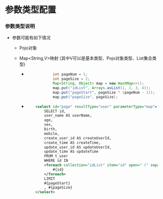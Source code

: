 # 参数类型配置

### 参数类型说明

- 参数可能有如下情况

  - Pojo对象

  - Map<String,V>映射 (其中V可以是基本类型、Pojo对象类型、List集合类型)

    - ```java
                  int pageNum = 1;
                  int pageSize = 2;
                  Map<String, Object> map = new HashMap<>();
                  map.put("idList", Arrays.asList(1, 2, 3, 4));
                  map.put("pageStart", pageSize * (pageNum - 1));
                  map.put("pageSize", pageSize);
      ```

    - ```xml
          <select id="page" resultType="user" parameterType="map">
              SELECT id,
              user_name AS userName,
              age,
              sex,
              birth,
              mobile,
              create_user_id AS createUserId,
              create_time AS createTime,
              update_user_id AS updateUserId,
              update_time AS updateTime
              FROM t_user
              WHERE id IN
              <foreach collection="idList" item="id" open=" (" separator="," close=") ">
                  #{id}
              </foreach>
              LIMIT
              #{pageStart}
              , #{pageSize}
          </select>
      ```



